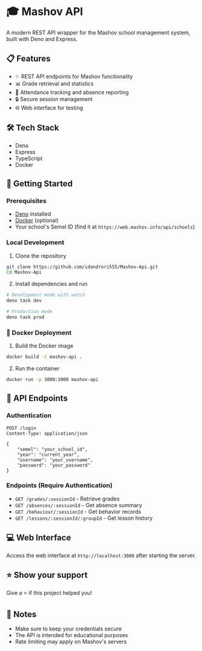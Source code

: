 # 🎓 Mashov API
A modern REST API wrapper for the Mashov school management system, built with Deno and Express.

## 📋 Features
- ✨ REST API endpoints for Mashov functionality
- 📊 Grade retrieval and statistics
- 📅 Attendance tracking and absence reporting
- 🔒 Secure session management
- 🌐 Web interface for testing

## 🛠️ Tech Stack
- Deno
- Express
- TypeScript
- Docker

## 🚀 Getting Started

### Prerequisites
- [Deno](https://deno.land/) installed
- [Docker](https://www.docker.com/) (optional)
- Your school's Semel ID (find it at `https://web.mashov.info/api/schools`)

### Local Development
1. Clone the repository
```bash
git clone https://github.com/idandrori555/Mashov-Api.git
cd Mashov-Api
```

2. Install dependencies and run
```bash
# Development mode with watch
deno task dev

# Production mode
deno task prod
```

### 🐳 Docker Deployment

1. Build the Docker image
```bash
docker build -t mashov-api .
```

2. Run the container
```bash
docker run -p 3000:3000 mashov-api
```

## 🔌 API Endpoints

### Authentication
```http
POST /login
Content-Type: application/json

{
    "semel": "your_school_id",
    "year": "current_year",
    "username": "your_username",
    "password": "your_password"
}
```

### Endpoints (Require Authentication)
- `GET /grades/:sessionId` - Retrieve grades
- `GET /absences/:sessionId` - Get absence summary
- `GET /behaviour/:sessionId` - Get behavior records
- `GET /lessons/:sessionId/:groupId` - Get lesson history

## 💻 Web Interface
Access the web interface at `http://localhost:3000` after starting the server.

## ⭐ Show your support
Give a ⭐️ if this project helped you!

## 📝 Notes
- Make sure to keep your credentials secure
- The API is intended for educational purposes
- Rate limiting may apply on Mashov's servers